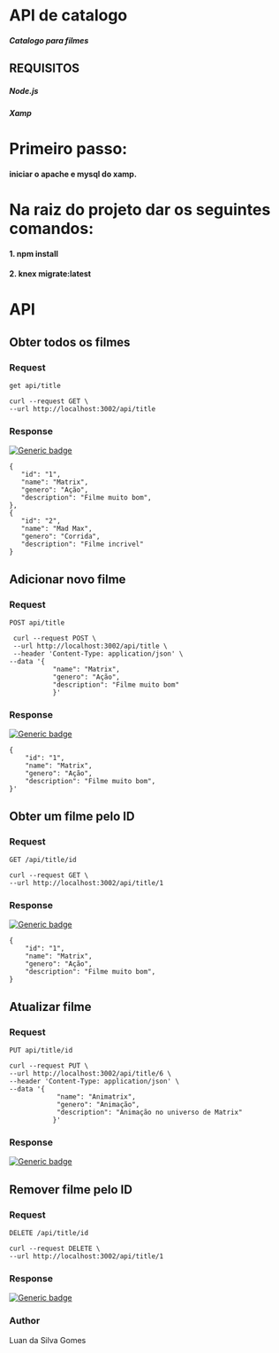 # API de catalogo
##### Catalogo para filmes

## REQUISITOS
##### Node.js
##### Xamp


# Primeiro passo:
#### iniciar o apache e mysql do xamp.

# Na raiz do projeto dar os seguintes comandos:
#### 1. npm install
#### 2. knex migrate:latest

# API 

## Obter todos os filmes

### Request

`get api/title`

    curl --request GET \
    --url http://localhost:3002/api/title
    
### Response
[![Generic badge](https://img.shields.io/badge/200-OK-<COLOR>.svg)](https://shields.io/)

    {
       "id": "1",
       "name": "Matrix",
       "genero": "Ação",
       "description": "Filme muito bom",
    },
    {
       "id": "2",
       "name": "Mad Max",
       "genero": "Corrida",
       "description": "Filme incrivel"
    }
       
## Adicionar novo filme

### Request

`POST api/title`

     curl --request POST \
  	 --url http://localhost:3002/api/title \
 	 --header 'Content-Type: application/json' \
  	--data '{
	           "name": "Matrix",
	           "genero": "Ação",
	           "description": "Filme muito bom"
	           }'
      
### Response

[![Generic badge](https://img.shields.io/badge/201-CREATED-<COLOR>.svg)](https://shields.io/)


    {
        "id": "1",
        "name": "Matrix",
        "genero": "Ação",
        "description": "Filme muito bom",
    }'
     
## Obter um filme pelo ID

### Request

`GET /api/title/id`

   	curl --request GET \
  	--url http://localhost:3002/api/title/1

### Response

[![Generic badge](https://img.shields.io/badge/200-Ok-<COLOR>.svg)](https://shields.io/)

    {
        "id": "1",
        "name": "Matrix",
        "genero": "Ação",
        "description": "Filme muito bom",
    }
    

## Atualizar filme
### Request

`PUT api/title/id`

    curl --request PUT \
  	--url http://localhost:3002/api/title/6 \
  	--header 'Content-Type: application/json' \
  	--data '{
	            "name": "Animatrix",
	            "genero": "Animação", 
	            "description": "Animação no universo de Matrix"
	           }'

### Response

   [![Generic badge](https://img.shields.io/badge/200-OK-<COLOR>.svg)](https://shields.io/)
 
 
## Remover filme pelo ID

### Request

`DELETE /api/title/id`

    curl --request DELETE \
  	--url http://localhost:3002/api/title/1

### Response

   [![Generic badge](https://img.shields.io/badge/410-DONE-<COLOR>.svg)](https://shields.io/)

### Author

Luan da Silva Gomes

